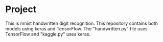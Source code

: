 # Project
This is mnist handwritten digit recognition. This repository contains both models using keras and TensorFlow. 
The "handwritten.py" file uses TensorFlow and "kaggle.py" uses keras.
